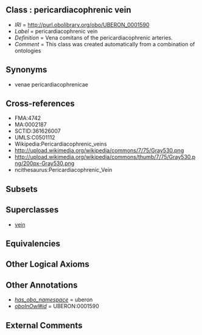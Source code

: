 
## Class : pericardiacophrenic vein

 * *IRI* = http://purl.obolibrary.org/obo/UBERON_0001590
 * *Label* = pericardiacophrenic vein
 * *Definition* = Vena comitans of the pericardiacophrenic arteries.
 * *Comment* = This class was created automatically from a combination of ontologies

## Synonyms

 * venae pericardiacophrenicae

## Cross-references

 * FMA:4742
 * MA:0002187
 * SCTID:361626007
 * UMLS:C0501112
 * Wikipedia:Pericardiacophrenic_veins
 * http://upload.wikimedia.org/wikipedia/commons/7/75/Gray530.png
 * http://upload.wikimedia.org/wikipedia/commons/thumb/7/75/Gray530.png/200px-Gray530.png
 * ncithesaurus:Pericardiacophrenic_Vein

## Subsets


## Superclasses

 * [vein](../../UBERON/38/UBERON_0001638.md)

## Equivalencies


## Other Logical Axioms


## Other Annotations

 * *[has_obo_namespace](../../ce/oboInOwl#hasOBONamespace.md)* = uberon
 * *[oboInOwl#id](../../id/oboInOwl#id.md)* = UBERON:0001590

## External Comments

